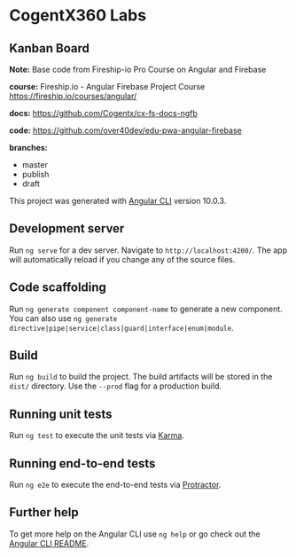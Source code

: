 # CogentX360 Labs

## Kanban Board

**Note:** Base code from Fireship-io Pro Course on Angular and Firebase

**course:** Fireship.io - Angular Firebase Project Course <https://fireship.io/courses/angular/>

**docs:** <https://github.com/Cogentx/cx-fs-docs-ngfb>

**code:** <https://github.com/over40dev/edu-pwa-angular-firebase>

**branches:**

- master
- publish
- draft

This project was generated with [Angular CLI](https://github.com/angular/angular-cli) version 10.0.3.

## Development server

Run `ng serve` for a dev server. Navigate to `http://localhost:4200/`. The app will automatically reload if you change any of the source files.

## Code scaffolding

Run `ng generate component component-name` to generate a new component. You can also use `ng generate directive|pipe|service|class|guard|interface|enum|module`.

## Build

Run `ng build` to build the project. The build artifacts will be stored in the `dist/` directory. Use the `--prod` flag for a production build.

## Running unit tests

Run `ng test` to execute the unit tests via [Karma](https://karma-runner.github.io).

## Running end-to-end tests

Run `ng e2e` to execute the end-to-end tests via [Protractor](http://www.protractortest.org/).

## Further help

To get more help on the Angular CLI use `ng help` or go check out the [Angular CLI README](https://github.com/angular/angular-cli/blob/master/README.md).
